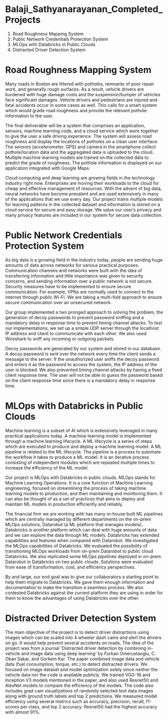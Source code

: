 # Balaji_Sathyanarayanan_Completed_Projects

1.	Road Roughness Mapping System
2.	Public Network Credentials Protection System
3.	MLOps with Databricks in Public Clouds
4.	Distracted Driver Detection System

# Road Roughness Mapping System

Many roads in Boston are littered with potholes, remnants of poor repair work, and generally rough surfaces. As a result, vehicle drivers are burdened with huge damage costs and the suspension/bumper of vehicles face significant damages. Vehicle drivers and pedestrians are injured and fatal accidents occur in some cases as well. This calls for a smart system which would grade road roughness and provide the relevant pothole information to the user. 

The final deliverable will be a system that comprises an application, sensors, machine learning code, and a cloud service which work together to give the user a safe driving experience. The system will assess road roughness and display the locations of potholes on a clean user interface. The sensors (accelerometer, GPS) and camera in the smartphone collect pothole/location data and the aggregated data is uploaded to the cloud. Multiple machine learning models are trained on the collected data to predict the grade of roughness. The pothole information is displayed on our application integrated with Google Maps. 

Cloud computing and deep learning are growing fields in the technology industry right now. Enterprises are moving their workloads to the cloud for cheap and effective management of resources. With the advent of big data, neural networks have become prevalent and are used extensively in many of the applications that we use every day. Our project trains multiple models for learning patterns in the collected dataset and information is stored on a cloud service for secure and easy storage. We value our user’s privacy and many privacy features are included in our system for secure data collection. 

# Public Network Credentials Protection System

As big data is a growing field in the industry today, people are sending huge amounts of data across networks for various practical purposes. Communication channels and networks were built with the idea of transferring information and little importance was given to security concerns, and sending information over a public network is not secure. Security measures have to be implemented to ensure secure communication. For example, VPNs are normally used to connect to the internet through public Wi-Fi. We are taking a multi-fold approach to ensure secure communication over an unsecured network. 

Our group implemented a two pronged approach to solving the problem, the generation of decoy passwords to prevent password sniffing and a mandatory delay in response time to prevent timing channel attacks. To test our implementations, we set up a simple UDP server through the localhost IP address and client to communicate with each other. We also used Wireshark to sniff any incoming or outgoing packets.

Decoy passwords are generated by our system and stored in our database. A decoy password is sent over the network every time the client sends a message to the server. If the unauthorized user sniffs the decoy password and enters it as the password to access the system, the IP address of the user is blocked. We also prevented timing channel attacks by having a fixed client response time. The user will not be able to guess the password based on the client response time since there is a mandatory delay in response time. 


# MLOps with Databricks in Public Clouds

Machine learning is a subset of AI which is extensively leveraged in many practical applications today. A machine learning model is implemented through a machine learning lifecycle. A ML lifecycle is a series of steps which are executed to produce and deploy a machine learning model. A ML pipeline is related to the ML lifecycle. The pipeline is a process to automate the workflow it takes to produce a ML model. It is an iterative process consisting of independent modules which are repeated multiple times to increase the efficiency of the ML model.

Our project is MLOps with Databricks in public clouds. MLOps stands for Machine Learning Operations. It is a core function of Machine Learning engineering, focused on streamlining the process of taking machine learning models to production, and then maintaining and monitoring them. It can also be thought of as a set of practices that aims to deploy and maintain ML models in production efficiently and reliably.

The financial firm we are working with has many in-house built ML pipelines which are centrally managed by different departments on the on-prem MLOps solutions, Datarobot (a ML platform that manages models). Databricks is another platform which can deal with huge amounts of data and we can explore the data through ML models. Databricks has extended capabilities and features when compared with Datarobot. We investigated the MLOps capabilities of Databricks. We evaluated the possibility of transitioning MLOps workloads from on-prem Datarobot to public cloud Databricks. We also replicated some MLOps pipelines deployed in on-prem Datarobot in Databricks on two public clouds. Solutions were evaluated from ease of transformation, cost, and efficiency perspectives.

By and large, our end goal was to give our collaborators a starting point to help them migrate to Databricks. We gave them enough information and documentation to make the transition a seamless process. We also contested Databricks against the current platform they are using in order for them to know the advantages of using Databricks over the other.

# Distracted Driver Detection System

The main objective of the project is to detect driver distractions using images which can be scaled into 4 wheeler dash cams and alert the drivers on go. It would help prevent several accidents on roads. The idea of the project was from a journal 'Distracted driver detection by combining in-vehicle and image data using deep learning' by Furkan Omerustaoglu, C. Okan Sakar, and Gorkem Kar. 
The paper combined image data and vehicle data (fuel consumption, torque, etc.) to detect distracted drivers. We focused on image dataset and model optimization solely since neither the vehicle data nor the code is available publicly. We trained VGG-16 and Inception V3 models mentioned in the paper, and also used Resnet50 and AlexNet models to compare the efficiency of the models. 
The code also includes grad cam visualizations of randomly selected test data images along with ground truth labels and top 2 predictions. We measured model efficiency using several metrics such as accuracy, precision, recall, f1-scores per class, and top 2 accuracy. Resnet50 had the highest accuracy with almost 91%.




	
	


